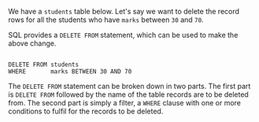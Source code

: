 We have a `students` table below. Let's say we want to delete the record rows for all the students who have `marks` between `30` and `70`.

SQL provides a `DELETE FROM` statement, which can be used to make the above change.

<Editor lang="sql" dbName="students3-v1.db" focusTableAfterRun="students">
<code>
DELETE FROM students
WHERE       marks BETWEEN 30 AND 70
</code>
</Editor>

The `DELETE FROM` statement can be broken down in two parts.
The first part is `DELETE FROM` followed by the name of the table records are to be deleted from.
The second part is simply a filter, a `WHERE` clause with one or more conditions to fulfil for the records to be deleted.
